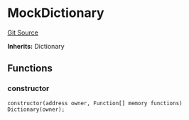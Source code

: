# MockDictionary
[Git Source](https://github.com/metacontract/mc/blob/df7a49283d8212c99bebd64a186325e91d34c075/resources/devkit/api-reference/test/mocks/MockDictionary.sol)

**Inherits:**
Dictionary


## Functions
### constructor


```solidity
constructor(address owner, Function[] memory functions) Dictionary(owner);
```

